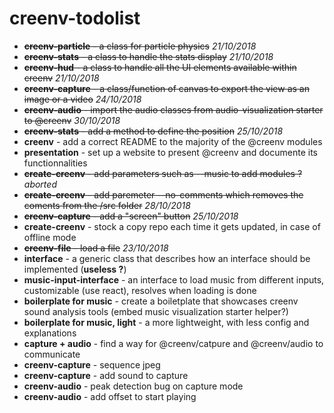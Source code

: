 # creenv-todolist

* ~~**creenv-particle** - a class for particle physics~~ *21/10/2018*
* ~~**creenv-stats** - a class to handle the stats display~~ *21/10/2018*
* ~~**creenv-hud** - a class to handle all the UI elements available within creenv~~ *21/10/2018*
* ~~**creenv-capture** - a class/function of canvas to export the view as an image or a video~~ *24/10/2018* 
* ~~**creenv-audio** - import the audio classes from audio-visualization starter to @creenv~~ *30/10/2018*
* ~~**creenv-stats** - add a method to define the position~~ *25/10/2018* 
* **creenv** - add a correct README to the majority of the @creenv modules 
* **presentation** - set up a website to present @creenv and documente its functionnalities 
* ~~**create-creenv** - add parameters such as --music to add modules ?~~ *aborted*
* ~~**create-creenv** - add paremeter --no-comments which removes the coments from the /src folder~~ *28/10/2018*
* ~~**creenv-capture** - add a "screen" button~~ *25/10/2018*
* **create-creenv** - stock a copy repo each time it gets updated, in case of offline mode
* ~~**creenv-file** - load a file~~ *23/10/2018*
* **interface** - a generic class that describes how an interface should be implemented (**useless ?**)
* **music-input-interface** - an interface to load music from different inputs, customizable (use react), resolves when loading is done
* **boilerplate for music** - create a boiletplate that showcases creenv sound analysis tools (embed music visualization starter helper?)
* **boilerplate for music, light** - a more lightweight, with less config and explanations
* **capture + audio** - find a way for @creenv/catpure and @creenv/audio to communicate
* **creenv-capture** - sequence jpeg 
* **creenv-capture** - add sound to capture
* **creenv-audio** - peak detection bug on capture mode
* **creenv-audio** - add offset to start playing
